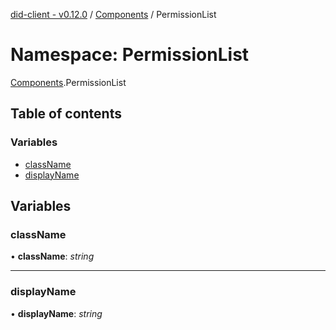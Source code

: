 [did-client - v0.12.0](../README.md) / [Components](components.md) / PermissionList

# Namespace: PermissionList

[Components](components.md).PermissionList

## Table of contents

### Variables

- [className](components.permissionlist.md#classname)
- [displayName](components.permissionlist.md#displayname)

## Variables

### className

• **className**: *string*

___

### displayName

• **displayName**: *string*
